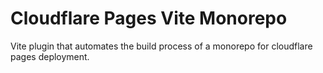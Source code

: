 # Cloudflare Pages Vite Monorepo

Vite plugin that automates the build process of a monorepo for cloudflare pages deployment.
